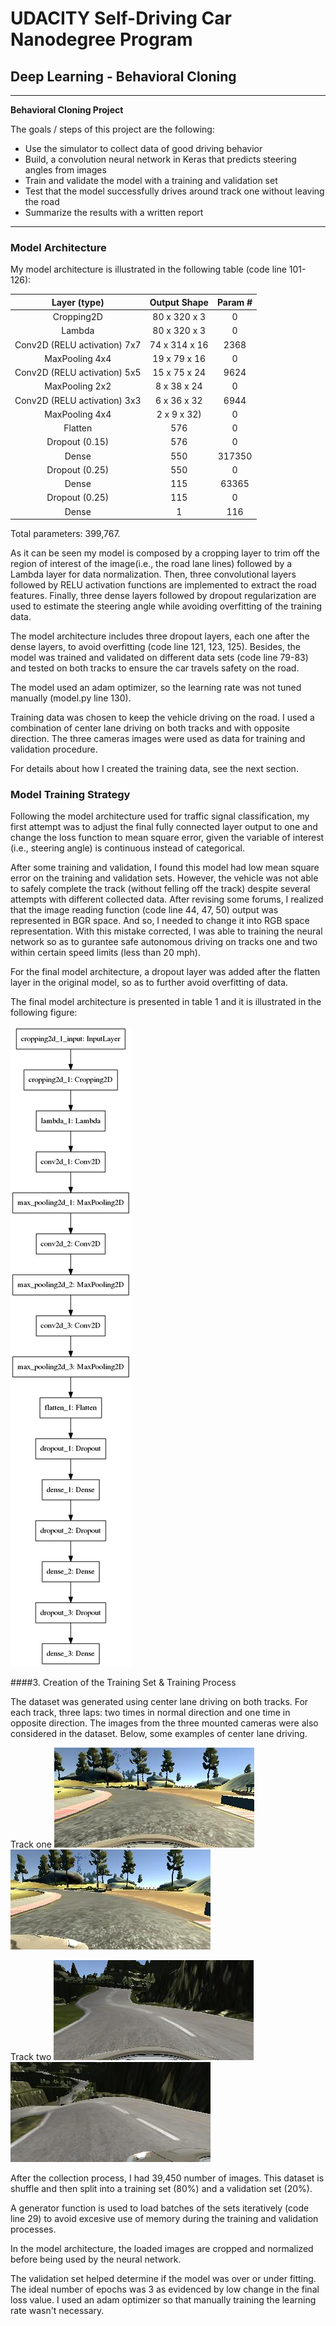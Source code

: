 # UDACITY Self-Driving Car Nanodegree Program

## Deep Learning - Behavioral Cloning
---

**Behavioral Cloning Project**

The goals / steps of this project are the following:
* Use the simulator to collect data of good driving behavior
* Build, a convolution neural network in Keras that predicts steering angles from images
* Train and validate the model with a training and validation set
* Test that the model successfully drives around track one without leaving the road
* Summarize the results with a written report

---

[//]: # (Image References)

[image1]: ./model.png "Model Architecture"
[image2]: ./IMG_examples/img_1.jpg "Track one"
[image3]: ./IMG_examples/img_2.jpg "Track one"
[image4]: ./IMG_examples/img_3.jpg "Track two"
[image5]: ./IMG_examples/img_4.jpg "Track two"

### Model Architecture

My model architecture is illustrated in the following table (code line 101-126):

| Layer (type)         |       Output Shape            |  Param #                        |
|:----------------------:|:-------------------------------:|:------------------------------:|
| Cropping2D         |   80 x 320 x 3 |   0                             |
| Lambda  |          80 x 320 x 3  |   0 |
| Conv2D (RELU activation) 7x7   |         74 x 314 x 16 |      2368 |
| MaxPooling 4x4 | 19 x 79 x 16  |  0 |
| Conv2D (RELU activation) 5x5 |          15 x 75 x 24   |     9624 | 
| MaxPooling 2x2 | 8 x 38 x 24   |      0 |
| Conv2D (RELU activation) 3x3 |  6 x 36 x 32  |    6944 |
| MaxPooling 4x4 | 2 x 9 x 32)  |        0| 
|Flatten     |     576    |       0 |
| Dropout (0.15) |     576  |               0|
| Dense       |       550  |              317350|
| Dropout (0.25) |        550 |                0 |
| Dense    |          115  |             63365 |
| Dropout (0.25) |       115 |              0 |
| Dense       |     1      |           116 |

Total parameters: 399,767.

As it can be seen my model is composed by a cropping layer to trim off the region of interest of the image(i.e., the road lane lines) followed by a Lambda layer for data normalization. Then, three convolutional layers followed by RELU activation functions are implemented to extract the road features. Finally, three dense layers followed by dropout regularization are used to estimate the steering angle while avoiding overfitting of the training data. 

The model architecture includes three dropout layers, each one after the dense layers, to avoid overfitting (code line 121, 123, 125). Besides, the model was trained and validated on different data sets (code line 79-83) and tested on both tracks to ensure the car travels safety on the road.

The model used an adam optimizer, so the learning rate was not tuned manually (model.py line 130).

Training data was chosen to keep the vehicle driving on the road. I used a combination of center lane driving on both tracks and with opposite direction. The three cameras images were used as data for training and validation procedure.

For details about how I created the training data, see the next section. 

### Model Training Strategy

Following the model architecture used for traffic signal classification, my first attempt was to adjust the final fully connected layer output to one and change the loss function to mean square error, given the variable of interest (i.e., steering angle) is continuous instead of categorical.

After some training and validation, I found this model had low mean square error on the training and validation sets. However, the vehicle was not able to safely complete the track (without felling off the track) despite several attempts with different collected data. After revising some forums, I realized that the image reading function (code line 44, 47, 50) output was represented in BGR space. And so, I needed to change it into RGB space representation. With this mistake corrected, I was able to training the neural network so as to gurantee safe autonomous driving on tracks one and two within certain speed limits (less than 20 mph). 

For the final model architecture, a dropout layer was added after the flatten layer in the original model, so as to further avoid overfitting of data.

The final model architecture is presented in table 1 and it is illustrated in the following figure:

![alt text][image1]

####3. Creation of the Training Set & Training Process

The dataset was generated using center lane driving on both tracks. For each track, three laps: two times in normal direction and one time in opposite direction. The images from the three mounted cameras were also considered in the dataset. Below, some examples of center lane driving.

Track one
![alt text][image2]
![alt text][image3]

Track two
![alt text][image4]
![alt text][image5]

After the collection process, I had 39,450 number of images. This dataset is shuffle and then split into a training set (80%) and a validation set (20%). 

A generator function is used to load batches of the sets iteratively (code line 29) to avoid excesive use of memory during the training and validation processes.

In the model architecture, the loaded images are cropped and normalized before being used by the neural network.

The validation set helped determine if the model was over or under fitting. The ideal number of epochs was 3 as evidenced by low change in the final loss value. I used an adam optimizer so that manually training the learning rate wasn't necessary.

